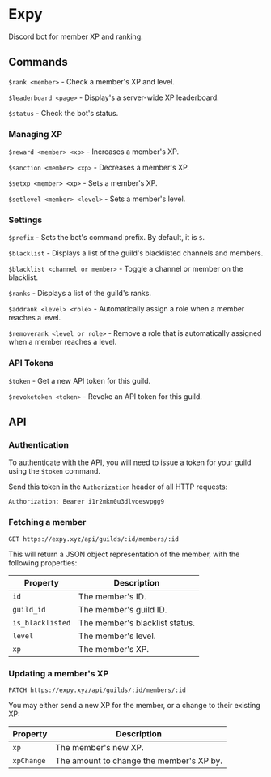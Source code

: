 # Expy

Discord bot for member XP and ranking.

## Commands

`$rank <member>` - Check a member's XP and level.

`$leaderboard <page>` - Display's a server-wide XP leaderboard.

`$status` - Check the bot's status.

### Managing XP

`$reward <member> <xp>` - Increases a member's XP.

`$sanction <member> <xp>` - Decreases a member's XP.

`$setxp <member> <xp>` - Sets a member's XP.

`$setlevel <member> <level>` - Sets a member's level.

### Settings

`$prefix` - Sets the bot's command prefix. By default, it is `$`.

`$blacklist` - Displays a list of the guild's blacklisted channels and members.

`$blacklist <channel or member>` - Toggle a channel or member on the blacklist.

`$ranks` - Displays a list of the guild's ranks.

`$addrank <level> <role>` - Automatically assign a role when a member reaches a level.

`$removerank <level or role>` - Remove a role that is automatically assigned when a member reaches a level.

### API Tokens

`$token` - Get a new API token for this guild.

`$revoketoken <token>` - Revoke an API token for this guild.

## API

### Authentication

To authenticate with the API, you will need to issue a token for your guild using the `$token` command.

Send this token in the `Authorization` header of all HTTP requests:

```
Authorization: Bearer i1r2mkm0u3dlvoesvpgg9
```

### Fetching a member

```
GET https://expy.xyz/api/guilds/:id/members/:id
```

This will return a JSON object representation of the member, with the following properties:

| Property | Description |
|--|--|
| `id` | The member's ID. |
| `guild_id` | The member's guild ID. |
| `is_blacklisted` | The member's blacklist status. |
| `level` | The member's level. |
| `xp` | The member's XP. |

### Updating a member's XP

```
PATCH https://expy.xyz/api/guilds/:id/members/:id
```

You may either send a new XP for the member, or a change to their existing XP:

| Property | Description |
|--|--|
| `xp` | The member's new XP. |
| `xpChange` | The amount to change the member's XP by. |
